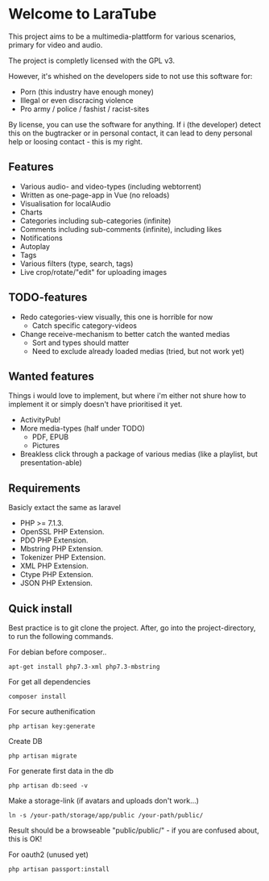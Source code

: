 # Welcome to LaraTube

This project aims to be a multimedia-plattform for various scenarios, primary for video and audio.

The project is completly licensed with the GPL v3.

However, it's whished on the developers side to not use this software for:

- Porn (this industry have enough money)
- Illegal or even discracing violence
- Pro army / police / fashist / racist-sites

By license, you can use the software for anything. If i (the developer) detect this on the bugtracker or in personal contact, it can lead to deny personal help or loosing contact - this is my right.

## Features

- Various audio- and video-types (including webtorrent)
- Written as one-page-app in Vue (no reloads)
- Visualisation for localAudio
- Charts
- Categories including sub-categories (infinite)
- Comments including sub-comments (infinite), including likes
- Notifications
- Autoplay
- Tags
- Various filters (type, search, tags)
- Live crop/rotate/"edit" for uploading images

## TODO-features

- Redo categories-view visually, this one is horrible for now
  - Catch specific category-videos
- Change receive-mechanism to better catch the wanted medias
   - Sort and types should matter
   - Need to exclude already loaded medias (tried, but not work yet)


## Wanted features

Things i would love to implement, but where i'm either not shure how to implement it or simply doesn't have prioritised it yet.

- ActivityPub!
- More media-types (half under TODO)
  - PDF, EPUB
  - Pictures
- Breakless click through a package of various medias (like a playlist, but presentation-able)

## Requirements

Basicly extact the same as laravel

- PHP >= 7.1.3.
- OpenSSL PHP Extension.
- PDO PHP Extension.
- Mbstring PHP Extension.
- Tokenizer PHP Extension.
- XML PHP Extension.
- Ctype PHP Extension.
- JSON PHP Extension.

## Quick install

Best practice is to git clone the project. After, go into the project-directory, to run the following commands.

For debian before composer..

    apt-get install php7.3-xml php7.3-mbstring

For get all dependencies

    composer install

For secure authenification

    php artisan key:generate

Create DB

    php artisan migrate

For generate first data in the db

    php artisan db:seed -v

Make a storage-link (if avatars and uploads don't work...)

    ln -s /your-path/storage/app/public /your-path/public/

Result should be a browseable "public/public/" - if you are confused about, this is OK!    

For oauth2 (unused yet)

    php artisan passport:install
